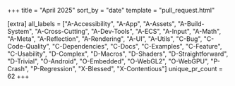 +++
title = "April 2025"
sort_by = "date"
template = "pull_request.html"

[extra]
all_labels = ["A-Accessibility", "A-App", "A-Assets", "A-Build-System", "A-Cross-Cutting", "A-Dev-Tools", "A-ECS", "A-Input", "A-Math", "A-Meta", "A-Reflection", "A-Rendering", "A-UI", "A-Utils", "C-Bug", "C-Code-Quality", "C-Dependencies", "C-Docs", "C-Examples", "C-Feature", "C-Usability", "D-Complex", "D-Macros", "D-Shaders", "D-Straightforward", "D-Trivial", "O-Android", "O-Embedded", "O-WebGL2", "O-WebGPU", "P-Crash", "P-Regression", "X-Blessed", "X-Contentious"]
unique_pr_count = 62
+++
